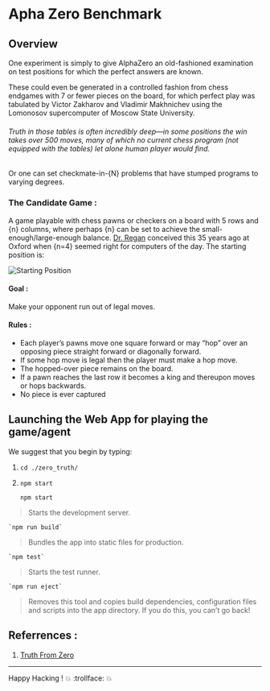 # Apha Zero Benchmark

## Overview
One experiment is simply to give AlphaZero an old-fashioned examination on test positions for which the perfect answers are known. 

These could even be generated in a controlled fashion from chess endgames with 7 or fewer pieces on the board, for which perfect play was tabulated by Victor Zakharov and Vladimir Makhnichev using the Lomonosov supercomputer of Moscow State University. 

###### Truth in those tables is often incredibly deep—in some positions the win takes over 500 moves, many of which no current chess program (not equipped with the tables) let alone human player would find. 

Or one can set checkmate-in-{N} problems that have stumped programs to varying degrees.

### The Candidate Game : 

A game playable with chess pawns or checkers on a board with 5 rows and {n} columns, where perhaps {n} can be set to achieve the small-enough/large-enough balance. [Dr. Regan](http://www.buffalo.edu/news/experts/ken-regan-faculty-expert-chess.html) conceived this 35 years ago at Oxford when {n=4} seemed right for computers of the day. The starting position is: 

![Starting Position](https://rjlipton.files.wordpress.com/2017/12/4x5grid.jpg)


#### Goal : 
Make your opponent run out of legal moves. 

#### Rules : 
* Each player’s pawns move one square forward or may “hop” over an opposing piece straight forward or diagonally forward.
* If some hop move is legal then the player must make a hop move. 
* The hopped-over piece remains on the board.
* If a pawn reaches the last row it becomes a king and thereupon moves or hops backwards. 
* No piece is ever captured


## Launching the Web App for playing the game/agent

We suggest that you begin by typing:

 1. `cd ./zero_truth/`
 2. `npm start`

	`npm start`
   > Starts the development server.

	`npm run build`
   > Bundles the app into static files for production.

	`npm test`
   > Starts the test runner.

	`npm run eject`
   > Removes this tool and copies build dependencies, configuration files
   > and scripts into the app directory. If you do this, you can’t go back!




## Referrences : 
1. [Truth From Zero](https://rjlipton.wordpress.com/2017/12/17/truth-from-zero/)


- - - -
Happy Hacking !  :boom:  :trollface: :boom:
